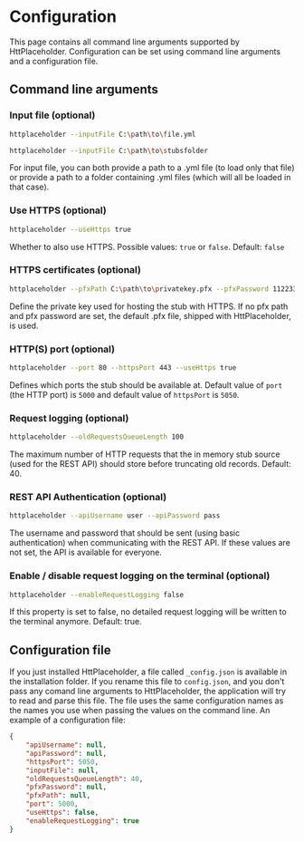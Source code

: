 # Configuration

This page contains all command line arguments supported by HttPlaceholder. Configuration can be set using command line arguments and a configuration file.

## Command line arguments

### Input file (optional)

```bash
httplaceholder --inputFile C:\path\to\file.yml
```

```bash
httplaceholder --inputFile C:\path\to\stubsfolder
```

For input file, you can both provide a path to a .yml file (to load only that file) or provide a path to a folder containing .yml files (which will all be loaded in that case).

### Use HTTPS (optional)

```bash
httplaceholder --useHttps true
```

Whether to also use HTTPS. Possible values: `true` or `false`. Default: `false`

### HTTPS certificates (optional)

```bash
httplaceholder --pfxPath C:\path\to\privatekey.pfx --pfxPassword 11223344
```

Define the private key used for hosting the stub with HTTPS. If no pfx path and pfx password are set, the default .pfx file, shipped with HttPlaceholder, is used.

### HTTP(S) port (optional)

```bash
httplaceholder --port 80 --httpsPort 443 --useHttps true
```

Defines which ports the stub should be available at. Default value of `port` (the HTTP port) is `5000` and default value of `httpsPort` is `5050`.

### Request logging (optional)

```bash
httplaceholder --oldRequestsQueueLength 100
```

The maximum number of HTTP requests that the in memory stub source (used for the REST API) should store before truncating old records. Default: 40.

### REST API Authentication (optional)

```bash
httplaceholder --apiUsername user --apiPassword pass
```

The username and password that should be sent (using basic authentication) when communicating with the REST API. If these values are not set, the API is available for everyone.

### Enable / disable request logging on the terminal (optional)

```bash
httplaceholder --enableRequestLogging false
```

If this property is set to false, no detailed request logging will be written to the terminal anymore. Default: true.

## Configuration file

If you just installed HttPlaceholder, a file called `_config.json` is available in the installation folder. If you rename this file to `config.json`, and you don't pass any comand line arguments to HttPlaceholder, the application will try to read and parse this file. The file uses the same configuration names as the names you use when passing the values on the command line. An example of a configuration file:

```json
{
    "apiUsername": null,
    "apiPassword": null,
    "httpsPort": 5050,
    "inputFile": null,
    "oldRequestsQueueLength": 40,
    "pfxPassword": null,
    "pfxPath": null,
    "port": 5000,
    "useHttps": false,
    "enableRequestLogging": true
}
```
